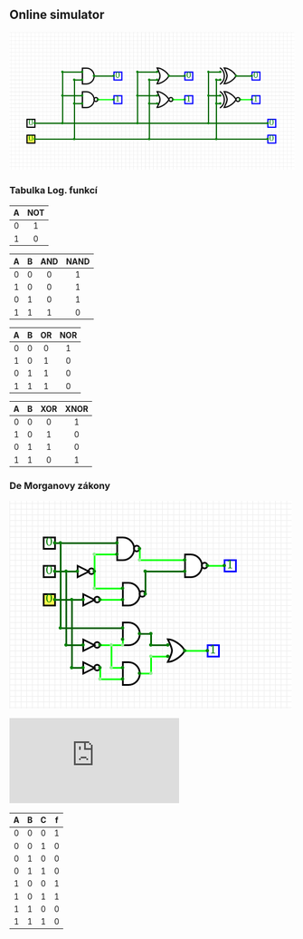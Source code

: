## Online simulator


![gates](../Screens/screen1.png)

### Tabulka Log. funkcí

|**A**|**NOT**|
|:-:|:-:|
|0|1|
|1|0|

|**A**|**B**|**AND**|**NAND**|
|:-:|:-:|:-:|:-:|
|0|0|0|1|
|1|0|0|1|
|0|1|0|1|
|1|1|1|0|

|**A**|**B**|**OR**|**NOR**|
|:-:|:-:|:-:|:-:|
|0|0|0|1|
|1|0|1|0|
|0|1|1|0|
|1|1|1|0|

|**A**|**B**|**XOR**|**XNOR**|
|:-:|:-:|:-:|:-:|
|0|0|0|1|
|1|0|1|0|
|0|1|1|0|
|1|1|0|1|

### De Morganovy zákony
![DML](../Screens/screen3.png)

![eqination](https://latex.codecogs.com/gif.latex?f%20%3D%20a%20%5Ccdot%5Cbar%7B%7D%20b%20&plus;%5Cbar%7B%7D%20b%20%5Ccdot%5Cbar%7B%7D%20c)

|**A**|**B**|**C**|**f**|
|:-:|:-:|:-:|:-:|
|0|0|0|1|
|0|0|1|0|
|0|1|0|0|
|0|1|1|0|
|1|0|0|1|
|1|0|1|1|
|1|1|0|0|
|1|1|1|0|
